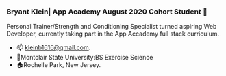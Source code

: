 ### Bryant Klein| App Academy August 2020 Cohort Student 👋
  Personal Trainer/Strength and Conditioning Specialist turned aspiring Web Developer, currently taking part in the App Accademy full stack curriculum.

- :mailbox: kleinb1616@gmail.com.
- :school:Montclair State University:BS Exercise Science
- :house:Rochelle Park, New Jersey.



